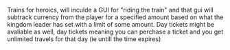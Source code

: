 Trains for heroics, will inculde a GUI for "riding the train" and that gui will subtrack currency from the player for a specified amount based on what the kingdom leader has set with a limit of some amount. Day tickets might be avaliable as well, day tickets meaning you can perchase a ticket and you get unlimited travels for that day (ie untill the time expires)
